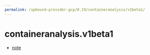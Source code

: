 ```yaml
---
permalink: /upbound-provider-gcp/0.19/containeranalysis/v1beta1/
---
```


# containeranalysis.v1beta1



* [note](note.md)